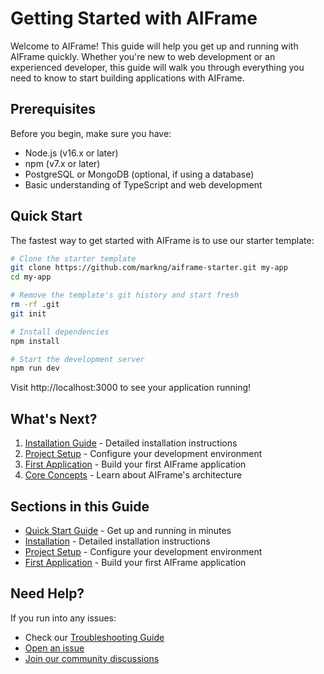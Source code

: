 # Getting Started with AIFrame

Welcome to AIFrame! This guide will help you get up and running with AIFrame quickly. Whether you're new to web development or an experienced developer, this guide will walk you through everything you need to know to start building applications with AIFrame.

## Prerequisites

Before you begin, make sure you have:
- Node.js (v16.x or later)
- npm (v7.x or later)
- PostgreSQL or MongoDB (optional, if using a database)
- Basic understanding of TypeScript and web development

## Quick Start

The fastest way to get started with AIFrame is to use our starter template:

```bash
# Clone the starter template
git clone https://github.com/markng/aiframe-starter.git my-app
cd my-app

# Remove the template's git history and start fresh
rm -rf .git
git init

# Install dependencies
npm install

# Start the development server
npm run dev
```

Visit http://localhost:3000 to see your application running!

## What's Next?

1. [Installation Guide](installation.md) - Detailed installation instructions
2. [Project Setup](project-setup.md) - Configure your development environment
3. [First Application](first-application.md) - Build your first AIFrame application
4. [Core Concepts](../concepts/README.md) - Learn about AIFrame's architecture

## Sections in this Guide

- [Quick Start Guide](quick-start.md) - Get up and running in minutes
- [Installation](installation.md) - Detailed installation instructions
- [Project Setup](project-setup.md) - Configure your development environment
- [First Application](first-application.md) - Build your first AIFrame application

## Need Help?

If you run into any issues:
- Check our [Troubleshooting Guide](../guides/troubleshooting.md)
- [Open an issue](https://github.com/markng/aiframe/issues)
- [Join our community discussions](https://github.com/markng/aiframe/discussions) 